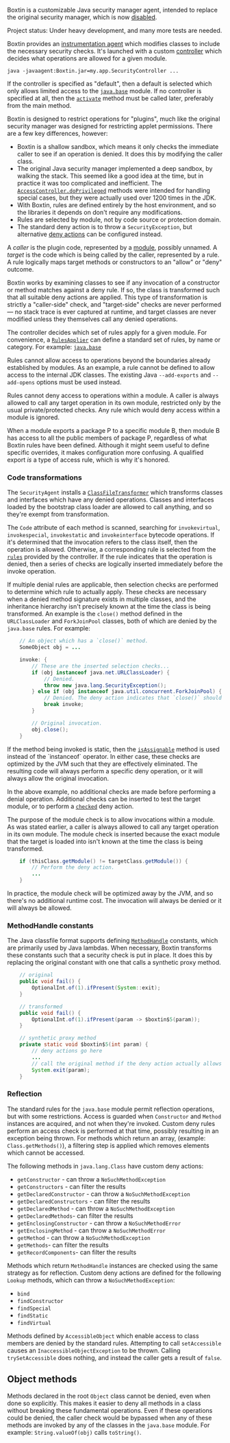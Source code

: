 
Boxtin is a customizable Java security manager agent, intended to replace the original security manager, which is now [disabled](https://openjdk.org/jeps/486).

Project status: Under heavy development, and many more tests are needed.

Boxtin provides an [instrumentation agent](https://docs.oracle.com/en/java/javase/24/docs/api/java.instrument/java/lang/instrument/package-summary.html) which modifies classes to include the necessary security checks. It's launched with a custom [controller](https://cojen.github.io/Boxtin/javadoc/org.cojen.boxtin/org/cojen/boxtin/Controller.html) which decides what operations are allowed for a given module.

```
java -javaagent:Boxtin.jar=my.app.SecurityController ...
```

If the controller is specified as "default", then a default is selected which only allows limited access to the [`java.base`](https://cojen.github.io/Boxtin/javadoc/org.cojen.boxtin/org/cojen/boxtin/RulesApplier.html#java_base()) module. If no controller is specified at all, then the [`activate`](https://cojen.github.io/Boxtin/javadoc/org.cojen.boxtin/org/cojen/boxtin/SecurityAgent.html#activate(org.cojen.boxtin.Controller)) method must be called later, preferably from the main method.

Boxtin is designed to restrict operations for "plugins", much like the original security manager was designed for restricting applet permissions. There are a few key differences, however:

- Boxtin is a shallow sandbox, which means it only checks the immediate caller to see if an operation is denied. It does this by modifying the caller class.
- The original Java security manager implemented a deep sandbox, by walking the stack. This seemed like a good idea at the time, but in practice it was too complicated and inefficient. The [`AccessController.doPrivileged`](https://docs.oracle.com/en/java/javase/23/docs/api/java.base/java/security/AccessController.html) methods were intended for handling special cases, but they were actually used over 1200 times in the JDK.
- With Boxtin, rules are defined entirely by the host environment, and so the libraries it depends on don't require any modifications.
- Rules are selected by module, not by code source or protection domain.
- The standard deny action is to throw a `SecurityException`, but alternative [deny actions](https://cojen.github.io/Boxtin/javadoc/org.cojen.boxtin/org/cojen/boxtin/DenyAction.html) can be configured instead.

A _caller_ is the plugin code, represented by a [module](https://docs.oracle.com/en/java/javase/24/docs/api/java.base/java/lang/Module.html), possibly unnamed. A _target_ is the code which is being called by the caller, represented by a rule. A rule logically maps target methods or constructors to an "allow" or "deny" outcome.

Boxtin works by examining classes to see if any invocation of a constructor or method matches against a deny rule. If so, the class is transformed such that all suitable deny actions are applied. This type of transformation is strictly a "caller-side" check, and "target-side" checks are never performed — no stack trace is ever captured at runtime, and target classes are never modified unless they themselves call any denied operations.

The controller decides which set of rules apply for a given module. For convenience, a [`RulesApplier`](https://cojen.github.io/Boxtin/javadoc/org.cojen.boxtin/org/cojen/boxtin/RulesApplier.html) can define a standard set of rules, by name or category. For example: [`java.base`](https://github.com/cojen/Boxtin/blob/main/agent/src/main/java/org/cojen/boxtin/JavaBaseApplier.java)

Rules cannot allow access to operations beyond the boundaries already established by modules. As an example, a rule cannot be defined to allow access to the internal JDK classes. The existing Java `--add-exports` and `--add-opens` options must be used instead.

Rules cannot deny access to operations within a module. A caller is always allowed to call any target operation in its own module, restricted only by the usual private/protected checks. Any rule which would deny access within a module is ignored.

When a module exports a package P to a specific module B, then module B has access to all the public members of package P, regardless of what Boxtin rules have been defined. Although it might seem useful to define specific overrides, it makes configuration more confusing. A qualified export _is_ a type of access rule, which is why it's honored.

### Code transformations

The `SecurityAgent` installs a [`ClassFileTransformer`](https://docs.oracle.com/en/java/javase/24/docs/api/java.instrument/java/lang/instrument/ClassFileTransformer.html) which transforms classes and interfaces which have any denied operations. Classes and interfaces loaded by the bootstrap class loader are allowed to call anything, and so they're exempt from transformation.

The `Code` attribute of each method is scanned, searching for `invokevirtual`, `invokespecial`, `invokestatic` and `invokeinterface` bytecode operations. If it's determined that the invocation refers to the class itself, then the operation is allowed. Otherwise, a corresponding rule is selected from the [`rules`](https://cojen.github.io/Boxtin/javadoc/org.cojen.boxtin/org/cojen/boxtin/Rules.html) provided by the controller. If the rule indicates that the operation is denied, then a series of checks are logically inserted immediately before the invoke operation.

If multiple denial rules are applicable, then selection checks are performed to determine which rule to actually apply. These checks are necessary when a denied method signature exists in multiple classes, and the inheritance hierarchy isn't precisely known at the time the class is being transformed. An example is the `close()` method defined in the `URLClassLoader` and `ForkJoinPool` classes, both of which are denied by the `java.base` rules. For example:

```java
    // An object which has a `close()` method.
    SomeObject obj = ...

    invoke: {
        // These are the inserted selection checks...
        if (obj instanceof java.net.URLClassLoader) {
            // Denied.
            throw new java.lang.SecurityException();
        } else if (obj instanceof java.util.concurrent.ForkJoinPool) {
            // Denied. The deny action indicates that `close()` should do nothing.
            break invoke;
        }

        // Original invocation.
        obj.close();
    }
```

If the method being invoked is static, then the [`isAssignable`](https://docs.oracle.com/en/java/javase/24/docs/api/java.base/java/lang/Class.html#isAssignableFrom(java.lang.Class)) method is used instead of the `instanceof` operator. In either case, these checks are optimized by the JVM such that they are effectively eliminated. The resulting code will always perform a specific deny operation, or it will always allow the original invocation.

In the above example, no additional checks are made before performing a denial operation. Additional checks can be inserted to test the target module, or to perform a [`checked`](https://cojen.github.io/Boxtin/javadoc/org.cojen.boxtin/org/cojen/boxtin/DenyAction.html#checked(java.lang.invoke.MethodHandleInfo,org.cojen.boxtin.DenyAction)) deny action.

The purpose of the module check is to allow invocations within a module. As was stated earlier, a caller is always allowed to call any target operation in its own module. The module check is inserted because the exact module that the target is loaded into isn't known at the time the class is being transformed.

```java
    if (thisClass.getModule() != targetClass.getModule()) {
        // Perform the deny action.
        ...
    }
```

In practice, the module check will be optimized away by the JVM, and so there's no additional runtime cost. The invocation will always be denied or it will always be allowed.

### MethodHandle constants

The Java classfile format supports defining [`MethodHandle`](https://docs.oracle.com/javase/specs/jvms/se24/html/jvms-4.html#jvms-4.4.8) constants, which are primarily used by Java lambdas. When necessary, Boxtin transforms these constants such that a security check is put in place. It does this by replacing the original constant with one that calls a synthetic proxy method.

```java
    // original
    public void fail() {
        OptionalInt.of(1).ifPresent(System::exit);
    }

    // transformed
    public void fail() {
        OptionalInt.of(1).ifPresent(param -> $boxtin$5(param));
    }

    // synthetic proxy method
    private static void $boxtin$5(int param) {
        // deny actions go here
        ...
        // call the original method if the deny action actually allows it
        System.exit(param);
    }
```

### Reflection

The standard rules for the `java.base` module permit reflection operations, but with some restrictions. Access is guarded when `Constructor` and `Method` instances are acquired, and not when they're invoked. Custom deny rules perform an access check is performed at that time, possibly resulting in an exception being thrown. For methods which return an array, (example: `Class.getMethods()`), a filtering step is applied which removes elements which cannot be accessed.

The following methods in `java.lang.Class` have custom deny actions:

- `getConstructor` - can throw a `NoSuchMethodException`
- `getConstructors` - can filter the results
- `getDeclaredConstructor` - can throw a `NoSuchMethodException`
- `getDeclaredConstructors` - can filter the results
- `getDeclaredMethod` - can throw a `NoSuchMethodException`
- `getDeclaredMethods`- can filter the results
- `getEnclosingConstructor` - can throw a `NoSuchMethodError`
- `getEnclosingMethod` - can throw a `NoSuchMethodError`
- `getMethod` - can throw a `NoSuchMethodException`
- `getMethods`- can filter the results
- `getRecordComponents`- can filter the results

Methods which return `MethodHandle` instances are checked using the same strategy as for reflection. Custom deny actions are defined for the following `Lookup` methods, which can throw a `NoSuchMethodException`:

- `bind`
- `findConstructor`
- `findSpecial`
- `findStatic`
- `findVirtual`

Methods defined by `AccessibleObject` which enable access to class members are denied by the standard rules. Attempting to call `setAccessible` causes an `InaccessibleObjectException` to be thrown. Calling `trySetAccessible` does nothing, and instead the caller gets a result of `false`.

## Object methods

Methods declared in the root `Object` class cannot be denied, even when done so explicitly. This makes it easier to deny all methods in a class without breaking these fundamental operations. Even if these operations could be denied, the caller check would be bypassed when any of these methods are invoked by any of the classes in the `java.base` module. For example: `String.valueOf(obj)` calls `toString()`.

